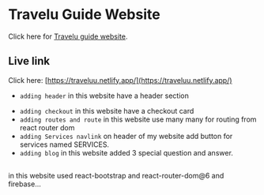 # Travelu Guide Website

Click here for [Travelu guide website](https://traveluu.netlify.app/).

## Live link

Click here: [https://traveluu.netlify.app/](https://traveluu.netlify.app/)


* `adding header`
in this website have a header section
- `adding checkout`
in this website have a checkout card
- `adding routes and route`
in this website use many many for routing from react router dom
- `adding Services navlink`
on header of my website add button for services named SERVICES.
- `adding blog`
in this website added 3 special question and answer.

##
in this website used react-bootstrap and react-router-dom@6 and firebase...
